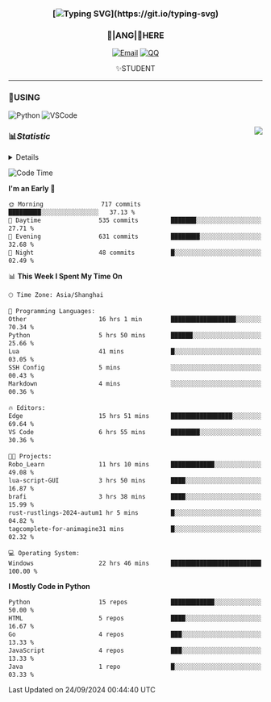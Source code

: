 <div align="center">


### [![Typing SVG](https://readme-typing-svg.herokuapp.com?size=25&duration=2500&color=8C43EA&vCenter=true&width=200&height=40&lines=%F0%9F%8C%B1ANGJustinl%F0%9F%8C%B1+!)](https://git.io/typing-svg)


### 🥛|**ANG**|🥛HERE



[![Email](https://img.shields.io/badge/Email-ANGJustin@163.com-6A5ACD?style=flat-square&logoColor=fff)](mailto:ANGJustinl@163.com)
[![QQ](https://img.shields.io/badge/QQ-77139032-98FB98?style=flat-square&logoColor=fff)](https://qm.qq.com/cgi-bin/qm/qr?k=mcs-cON_aPNfc3hO8-H7lWJHDX-5nKr7&noverify=0)




✨STUDENT 

</div>

---

### 🎨USING

![Python](https://img.shields.io/badge/-Python-blue?style=flat-square&logo=Python&logoColor=fff)
![VSCode](https://img.shields.io/badge/-VSCode-blue?style=flat-square&logo=visualstudiocode&logoColor=fff)


<a href="#">
  <img align="right" src="https://github-readme-stats.vercel.app/api?username=ANGJustinl&count_private=true&show_icons=true&hide_border=true&bg_color=15,f2f7fd,E0EAFC" />
</a>




### 📊*Statistic* 

<details>

<p align="center">
   <img src="github-metrics.svg" alt="typing-svg">
</p>

[![Github activity graph](https://github-readme-activity-graph.angforever.top/graph?username=ANGJustinl&theme=dracula)](https://github.com/ANGJustinl/ANGJustinl)
![image](https://github.com/ANGJustinl/ANGJustinl/assets/96008766/f6c957b8-b907-482a-8804-4c1f944d4b60)
</details>

<!--START_SECTION:waka-->
![Code Time](http://img.shields.io/badge/Code%20Time-303%20hrs%207%20mins-blue)

**I'm an Early 🐤** 

```text
🌞 Morning                717 commits         █████████░░░░░░░░░░░░░░░░   37.13 % 
🌆 Daytime                535 commits         ███████░░░░░░░░░░░░░░░░░░   27.71 % 
🌃 Evening                631 commits         ████████░░░░░░░░░░░░░░░░░   32.68 % 
🌙 Night                  48 commits          █░░░░░░░░░░░░░░░░░░░░░░░░   02.49 % 
```


📊 **This Week I Spent My Time On** 

```text
🕑︎ Time Zone: Asia/Shanghai

💬 Programming Languages: 
Other                    16 hrs 1 min        ██████████████████░░░░░░░   70.34 % 
Python                   5 hrs 50 mins       ██████░░░░░░░░░░░░░░░░░░░   25.66 % 
Lua                      41 mins             █░░░░░░░░░░░░░░░░░░░░░░░░   03.05 % 
SSH Config               5 mins              ░░░░░░░░░░░░░░░░░░░░░░░░░   00.43 % 
Markdown                 4 mins              ░░░░░░░░░░░░░░░░░░░░░░░░░   00.36 % 

🔥 Editors: 
Edge                     15 hrs 51 mins      █████████████████░░░░░░░░   69.64 % 
VS Code                  6 hrs 55 mins       ████████░░░░░░░░░░░░░░░░░   30.36 % 

🐱‍💻 Projects: 
Robo_Learn               11 hrs 10 mins      ████████████░░░░░░░░░░░░░   49.08 % 
lua-script-GUI           3 hrs 50 mins       ████░░░░░░░░░░░░░░░░░░░░░   16.87 % 
brafi                    3 hrs 38 mins       ████░░░░░░░░░░░░░░░░░░░░░   15.99 % 
rust-rustlings-2024-autum1 hr 5 mins         █░░░░░░░░░░░░░░░░░░░░░░░░   04.82 % 
tagcomplete-for-animagine31 mins             █░░░░░░░░░░░░░░░░░░░░░░░░   02.32 % 

💻 Operating System: 
Windows                  22 hrs 46 mins      █████████████████████████   100.00 % 
```

**I Mostly Code in Python** 

```text
Python                   15 repos            ████████████░░░░░░░░░░░░░   50.00 % 
HTML                     5 repos             ████░░░░░░░░░░░░░░░░░░░░░   16.67 % 
Go                       4 repos             ███░░░░░░░░░░░░░░░░░░░░░░   13.33 % 
JavaScript               4 repos             ███░░░░░░░░░░░░░░░░░░░░░░   13.33 % 
Java                     1 repo              █░░░░░░░░░░░░░░░░░░░░░░░░   03.33 % 
```




 Last Updated on 24/09/2024 00:44:40 UTC
<!--END_SECTION:waka-->
